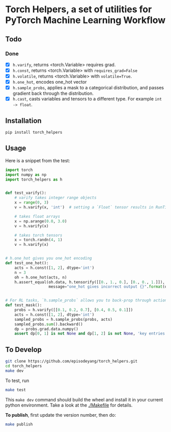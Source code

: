 # Torch Helpers, a set of utilities for PyTorch Machine Learning Workflow

## Todo

### Done

- [x] `h.varify`, returns \<torch.Variable\> requires grad.
- [x] `h.const`, returns \<torch.Variable\> with `requires_grad=False`
- [x] `h.volatile`, returns \<torch.Variable\> with `volatile=True`. 
- [x] `h.one_hot`, encodes one_hot vector
- [x] `h.sample_probs`, applies a mask to a categorical distribution, and passes gradient back through the distribution.
- [x] `h.cast`, casts variables and tensors to a different type. For example `int -> float`.
    
## Installation
```bash
pip install torch_helpers
```

## Usage

Here is a snippet from the test:
```python
import torch
import numpy as np
import torch_helpers as h


def test_varify():
    # varify takes integer range objects
    x = range(0, 3)
    v = h.varify(x, 'int')  # setting a `Float` tensor results in RunTimeError

    # takes float arrays
    x = np.arange(0.0, 3.0)
    v = h.varify(x)

    # takes torch tensors
    x = torch.randn(4, 1)
    v = h.varify(x)


# h.one_hot gives you one_hot encoding
def test_one_hot():
    acts = h.const([1, 2], dtype='int')
    n = 3
    oh = h.one_hot(acts, n)
    h.assert_equal(oh.data, h.tensorify([[0., 1., 0.], [0., 0., 1.]]),
                   message="one_hot gives incorrect output {}".format(oh))


# For RL tasks, `h.sample_probs` allows you to back-prop through action probability
def test_mask():
    probs = h.varify([[0.1, 0.2, 0.7], [0.4, 0.5, 0.1]])
    acts = h.const([1, 2], dtype='int')
    sampled_probs = h.sample_probs(probs, acts)
    sampled_probs.sum().backward()
    dp = probs.grad.data.numpy()
    assert dp[0, 1] is not None and dp[1, 2] is not None, 'key entries of probs grad should be non-zero'
```

## To Develop

```bash
git clone https://github.com/episodeyang/torch_helpers.git
cd torch_helpers
make dev
```

To test, run
```bash
make test
```

This `make dev` command should build the wheel and install it in your current python environment. Take a look at the [./Makefile](./Makefile) for details.

**To publish**, first update the version number, then do:
```bash
make publish
```
